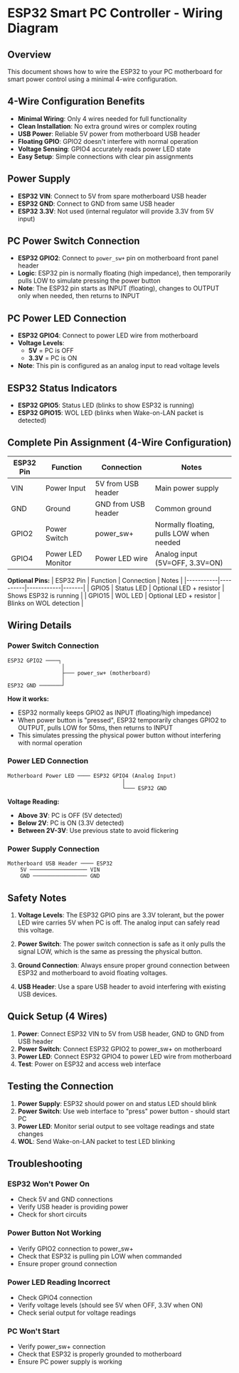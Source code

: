 # ESP32 Smart PC Controller - Wiring Diagram

## Overview
This document shows how to wire the ESP32 to your PC motherboard for smart power control using a minimal 4-wire configuration.

## 4-Wire Configuration Benefits

- **Minimal Wiring**: Only 4 wires needed for full functionality
- **Clean Installation**: No extra ground wires or complex routing
- **USB Power**: Reliable 5V power from motherboard USB header
- **Floating GPIO**: GPIO2 doesn't interfere with normal operation
- **Voltage Sensing**: GPIO4 accurately reads power LED state
- **Easy Setup**: Simple connections with clear pin assignments

## Power Supply
- **ESP32 VIN**: Connect to 5V from spare motherboard USB header
- **ESP32 GND**: Connect to GND from same USB header
- **ESP32 3.3V**: Not used (internal regulator will provide 3.3V from 5V input)

## PC Power Switch Connection
- **ESP32 GPIO2**: Connect to `power_sw+` pin on motherboard front panel header
- **Logic**: ESP32 pin is normally floating (high impedance), then temporarily pulls LOW to simulate pressing the power button
- **Note**: The ESP32 pin starts as INPUT (floating), changes to OUTPUT only when needed, then returns to INPUT

## PC Power LED Connection
- **ESP32 GPIO4**: Connect to power LED wire from motherboard
- **Voltage Levels**:
  - **5V** = PC is OFF
  - **3.3V** = PC is ON
- **Note**: This pin is configured as an analog input to read voltage levels

## ESP32 Status Indicators
- **ESP32 GPIO5**: Status LED (blinks to show ESP32 is running)
- **ESP32 GPIO15**: WOL LED (blinks when Wake-on-LAN packet is detected)

## Complete Pin Assignment (4-Wire Configuration)

| ESP32 Pin | Function | Connection | Notes |
|-----------|----------|------------|-------|
| VIN | Power Input | 5V from USB header | Main power supply |
| GND | Ground | GND from USB header | Common ground |
| GPIO2 | Power Switch | power_sw+ | Normally floating, pulls LOW when needed |
| GPIO4 | Power LED Monitor | Power LED wire | Analog input (5V=OFF, 3.3V=ON) |

**Optional Pins:**
| ESP32 Pin | Function | Connection | Notes |
|-----------|----------|------------|-------|
| GPIO5 | Status LED | Optional LED + resistor | Shows ESP32 is running |
| GPIO15 | WOL LED | Optional LED + resistor | Blinks on WOL detection |

## Wiring Details

### Power Switch Connection
```
ESP32 GPIO2 ────┐
                 │
                 ├─── power_sw+ (motherboard)
                 │
ESP32 GND ───────┘
```

**How it works:**
- ESP32 normally keeps GPIO2 as INPUT (floating/high impedance)
- When power button is "pressed", ESP32 temporarily changes GPIO2 to OUTPUT, pulls LOW for 50ms, then returns to INPUT
- This simulates pressing the physical power button without interfering with normal operation

### Power LED Connection
```
Motherboard Power LED ──── ESP32 GPIO4 (Analog Input)
                                    │
                                    └─── ESP32 GND
```

**Voltage Reading:**
- **Above 3V**: PC is OFF (5V detected)
- **Below 2V**: PC is ON (3.3V detected)
- **Between 2V-3V**: Use previous state to avoid flickering

### Power Supply Connection
```
Motherboard USB Header ──── ESP32
    5V ────────────────── VIN
    GND ───────────────── GND
```

## Safety Notes

1. **Voltage Levels**: The ESP32 GPIO pins are 3.3V tolerant, but the power LED wire carries 5V when PC is off. The analog input can safely read this voltage.

2. **Power Switch**: The power switch connection is safe as it only pulls the signal LOW, which is the same as pressing the physical button.

3. **Ground Connection**: Always ensure proper ground connection between ESP32 and motherboard to avoid floating voltages.

4. **USB Header**: Use a spare USB header to avoid interfering with existing USB devices.

## Quick Setup (4 Wires)

1. **Power**: Connect ESP32 VIN to 5V from USB header, GND to GND from USB header
2. **Power Switch**: Connect ESP32 GPIO2 to power_sw+ on motherboard
3. **Power LED**: Connect ESP32 GPIO4 to power LED wire from motherboard
4. **Test**: Power on ESP32 and access web interface

## Testing the Connection

1. **Power Supply**: ESP32 should power on and status LED should blink
2. **Power Switch**: Use web interface to "press" power button - should start PC
3. **Power LED**: Monitor serial output to see voltage readings and state changes
4. **WOL**: Send Wake-on-LAN packet to test LED blinking

## Troubleshooting

### ESP32 Won't Power On
- Check 5V and GND connections
- Verify USB header is providing power
- Check for short circuits

### Power Button Not Working
- Verify GPIO2 connection to power_sw+
- Check that ESP32 is pulling pin LOW when commanded
- Ensure proper ground connection

### Power LED Reading Incorrect
- Check GPIO4 connection
- Verify voltage levels (should see 5V when OFF, 3.3V when ON)
- Check serial output for voltage readings

### PC Won't Start
- Verify power_sw+ connection
- Check that ESP32 is properly grounded to motherboard
- Ensure PC power supply is working
